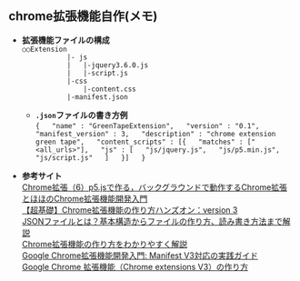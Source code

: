 ## chrome拡張機能自作(メモ)

- **拡張機能ファイルの構成**  
  `○○Extension`  
  `           |- js`  
  `           |   |-jquery3.6.0.js`  
  `           |   |-script.js`  
  `           |-css`  
  `               |-content.css`  
  `           |-manifest.json`

  - **`.json`ファイルの書き方例**  
    `{  
    "name" : "GreenTapeExtension",  
    "version" : "0.1",  
    "manifest_version" : 3,  
    "description" : "chrome extension green tape",  
    "content_scripts" : [{  
        "matches" : ["<all_urls>"],  
        "js" : [  
            "js/jquery.js",  
            "js/p5.min.js",  
            "js/script.js"  
        ]  
    }]  
}`  

- **参考サイト**  
  [Chrome拡張（6）p5.jsで作る，バックグラウンドで動作するChrome拡張](https://takawo.hatenablog.com/entry/2017/11/06/214232)  
  [とほほのChrome拡張機能開発入門](https://www.tohoho-web.com/ex/chrome_extension.html#hello_world)  
  [【超基礎】Chrome拡張機能の作り方ハンズオン：version 3](https://yuki.world/how-to-develop-chrome-extension-basics/#t_Web)  
  [JSONファイルとは？基本構造からファイルの作り方、読み書き方法まで解説](https://and-engineer.com/articles/YUrUYBAAACUA2zGd)  
  [Chrome拡張機能の作り方をわかりやすく解説](https://www.dsk-cloud.com/blog/how-to-create-chrome-extension)  
  [Google Chrome拡張機能開発入門: Manifest V3対応の実践ガイド](https://neuralnetconsulting.info/google-chrome%E6%8B%A1%E5%BC%B5%E6%A9%9F%E8%83%BD%E9%96%8B%E7%99%BA%E5%85%A5%E9%96%80-manifest-v3%E5%AF%BE%E5%BF%9C%E3%81%AE%E5%AE%9F%E8%B7%B5%E3%82%AC%E3%82%A4%E3%83%89/#google_vignette)  
  [Google Chrome 拡張機能（Chrome extensions V3）の作り方](https://qiita.com/tomy0610/items/85d4e6abb1f1eefc519f)
